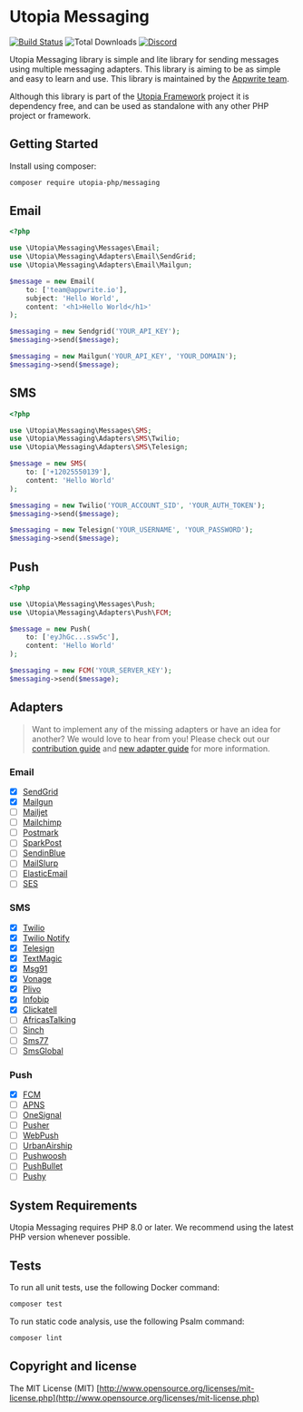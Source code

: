 # Utopia Messaging

[![Build Status](https://travis-ci.org/utopia-php/abuse.svg?branch=master)](https://travis-ci.com/utopia-php/database)
![Total Downloads](https://img.shields.io/packagist/dt/utopia-php/messaging.svg)
[![Discord](https://img.shields.io/discord/564160730845151244?label=discord)](https://appwrite.io/discord)

Utopia Messaging library is simple and lite library for sending messages using multiple messaging adapters. This library is aiming to be as simple and easy to learn and use. This library is maintained by the [Appwrite team](https://appwrite.io).

Although this library is part of the [Utopia Framework](https://github.com/utopia-php/framework) project it is dependency free, and can be used as standalone with any other PHP project or framework.

## Getting Started

Install using composer:
```bash
composer require utopia-php/messaging
```

## Email

```php
<?php

use \Utopia\Messaging\Messages\Email;
use \Utopia\Messaging\Adapters\Email\SendGrid;
use \Utopia\Messaging\Adapters\Email\Mailgun;

$message = new Email(
    to: ['team@appwrite.io'],
    subject: 'Hello World',
    content: '<h1>Hello World</h1>'
);

$messaging = new Sendgrid('YOUR_API_KEY');
$messaging->send($message);

$messaging = new Mailgun('YOUR_API_KEY', 'YOUR_DOMAIN');
$messaging->send($message);
```

## SMS

```php
<?php

use \Utopia\Messaging\Messages\SMS;
use \Utopia\Messaging\Adapters\SMS\Twilio;
use \Utopia\Messaging\Adapters\SMS\Telesign;

$message = new SMS(
    to: ['+12025550139'],
    content: 'Hello World'
);

$messaging = new Twilio('YOUR_ACCOUNT_SID', 'YOUR_AUTH_TOKEN');
$messaging->send($message);

$messaging = new Telesign('YOUR_USERNAME', 'YOUR_PASSWORD');
$messaging->send($message);
```

## Push

```php
<?php

use \Utopia\Messaging\Messages\Push;
use \Utopia\Messaging\Adapters\Push\FCM;

$message = new Push(
    to: ['eyJhGc...ssw5c'],
    content: 'Hello World'
);

$messaging = new FCM('YOUR_SERVER_KEY');
$messaging->send($message);
```

## Adapters

> Want to implement any of the missing adapters or have an idea for another? We would love to hear from you! Please check out our [contribution guide](./CONTRIBUTING.md) and [new adapter guide](./docs/add-new-adapter.md) for more information.

### Email
- [x] [SendGrid](https://sendgrid.com/)
- [x] [Mailgun](https://www.mailgun.com/)
- [ ] [Mailjet](https://www.mailjet.com/)
- [ ] [Mailchimp](https://www.mailchimp.com/)
- [ ] [Postmark](https://postmarkapp.com/)
- [ ] [SparkPost](https://www.sparkpost.com/)
- [ ] [SendinBlue](https://www.sendinblue.com/)
- [ ] [MailSlurp](https://www.mailslurp.com/)
- [ ] [ElasticEmail](https://elasticemail.com/)
- [ ] [SES](https://aws.amazon.com/ses/)

### SMS
- [x] [Twilio](https://www.twilio.com/)
- [x] [Twilio Notify](https://www.twilio.com/notify)
- [x] [Telesign](https://www.telesign.com/)
- [x] [TextMagic](https://www.textmagic.com/)
- [x] [Msg91](https://msg91.com/)
- [x] [Vonage](https://www.vonage.com/)
- [x] [Plivo](https://www.plivo.com/)
- [x] [Infobip](https://www.infobip.com/)
- [x] [Clickatell](https://www.clickatell.com/)
- [ ] [AfricasTalking](https://africastalking.com/)
- [ ] [Sinch](https://www.sinch.com/)
- [ ] [Sms77](https://www.sms77.io/)
- [ ] [SmsGlobal](https://www.smsglobal.com/)

### Push
- [x] [FCM](https://firebase.google.com/docs/cloud-messaging)
- [ ] [APNS](https://developer.apple.com/documentation/usernotifications)
- [ ] [OneSignal](https://onesignal.com/)
- [ ] [Pusher](https://pusher.com/)
- [ ] [WebPush](https://developer.mozilla.org/en-US/docs/Web/API/Push_API)
- [ ] [UrbanAirship](https://www.urbanairship.com/)
- [ ] [Pushwoosh](https://www.pushwoosh.com/)
- [ ] [PushBullet](https://www.pushbullet.com/)
- [ ] [Pushy](https://pushy.me/)

## System Requirements

Utopia Messaging requires PHP 8.0 or later. We recommend using the latest PHP version whenever possible.

## Tests

To run all unit tests, use the following Docker command:

```bash
composer test
```

To run static code analysis, use the following Psalm command:

```bash
composer lint
```

## Copyright and license

The MIT License (MIT) [http://www.opensource.org/licenses/mit-license.php](http://www.opensource.org/licenses/mit-license.php)
